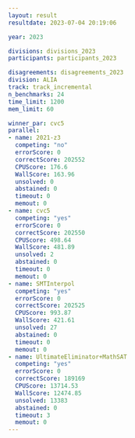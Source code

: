 ```yaml
---
layout: result
resultdate: 2023-07-04 20:19:06

year: 2023

divisions: divisions_2023
participants: participants_2023

disagreements: disagreements_2023
division: ALIA
track: track_incremental
n_benchmarks: 24
time_limit: 1200
mem_limit: 60

winner_par: cvc5
parallel:
- name: 2021-z3
  competing: "no"
  errorScore: 0
  correctScore: 202552
  CPUScore: 176.6
  WallScore: 163.96
  unsolved: 0
  abstained: 0
  timeout: 0
  memout: 0
- name: cvc5
  competing: "yes"
  errorScore: 0
  correctScore: 202550
  CPUScore: 498.64
  WallScore: 481.89
  unsolved: 2
  abstained: 0
  timeout: 0
  memout: 0
- name: SMTInterpol
  competing: "yes"
  errorScore: 0
  correctScore: 202525
  CPUScore: 993.87
  WallScore: 421.61
  unsolved: 27
  abstained: 0
  timeout: 0
  memout: 0
- name: UltimateEliminator+MathSAT
  competing: "yes"
  errorScore: 0
  correctScore: 189169
  CPUScore: 13714.53
  WallScore: 12474.85
  unsolved: 13383
  abstained: 0
  timeout: 3
  memout: 0
---
```

